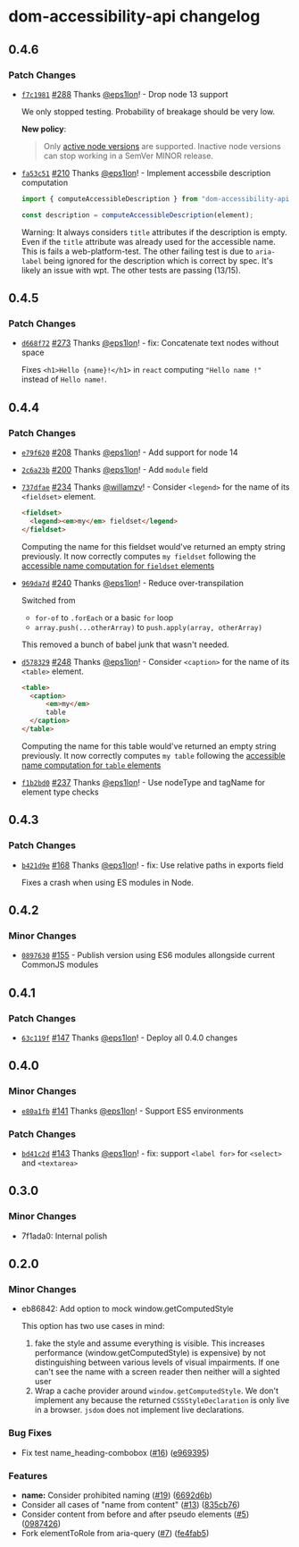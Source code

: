 # dom-accessibility-api changelog

## 0.4.6

### Patch Changes

- [`f7c1981`](https://github.com/eps1lon/dom-accessibility-api/commit/f7c19812307e8847dbe1b678a3bafdc6dbf7f23b) [#288](https://github.com/eps1lon/dom-accessibility-api/pull/288) Thanks [@eps1lon](https://github.com/eps1lon)! - Drop node 13 support

  We only stopped testing. Probability of breakage should be very low.

  **New policy**:

  > Only [active node versions](https://nodejs.org/en/about/releases/) are supported.
  > Inactive node versions can stop working in a SemVer MINOR release.

* [`fa53c51`](https://github.com/eps1lon/dom-accessibility-api/commit/fa53c510d8aab6cf3561c91949f1df3a52a500a8) [#210](https://github.com/eps1lon/dom-accessibility-api/pull/210) Thanks [@eps1lon](https://github.com/eps1lon)! - Implement accessbile description computation

  ```ts
  import { computeAccessibleDescription } from "dom-accessibility-api";

  const description = computeAccessibleDescription(element);
  ```

  Warning: It always considers `title` attributes if the description is empty.
  Even if the `title` attribute was already used for the accessible name.
  This is fails a web-platform-test.
  The other failing test is due to `aria-label` being ignored for the description which is correct by spec.
  It's likely an issue with wpt.
  The other tests are passing (13/15).

## 0.4.5

### Patch Changes

- [`d668f72`](https://github.com/eps1lon/dom-accessibility-api/commit/d668f724aeb42cb71d720e0acd3518a03bbbee6e) [#273](https://github.com/eps1lon/dom-accessibility-api/pull/273) Thanks [@eps1lon](https://github.com/eps1lon)! - fix: Concatenate text nodes without space

  Fixes `<h1>Hello {name}!</h1>` in `react` computing `"Hello name !"` instead of `Hello name!`.

## 0.4.4

### Patch Changes

- [`e79f620`](https://github.com/eps1lon/dom-accessibility-api/commit/e79f6209667b3b2de656a73dec0eea37c65d48a9) [#208](https://github.com/eps1lon/dom-accessibility-api/pull/208) Thanks [@eps1lon](https://github.com/eps1lon)! - Add support for node 14

* [`2c6a23b`](https://github.com/eps1lon/dom-accessibility-api/commit/2c6a23b3ec3e514d7db631e393749fac0ab33b5b) [#200](https://github.com/eps1lon/dom-accessibility-api/pull/200) Thanks [@eps1lon](https://github.com/eps1lon)! - Add `module` field

- [`737dfae`](https://github.com/eps1lon/dom-accessibility-api/commit/737dfae2b88a4ce94d59144a6aabf69f0a671edc) [#234](https://github.com/eps1lon/dom-accessibility-api/pull/234) Thanks [@willamzv](https://github.com/willamzv)! - Consider `<legend>` for the name of its `<fieldset>` element.

  ```html
  <fieldset>
  	<legend><em>my</em> fieldset</legend>
  </fieldset>
  ```

  Computing the name for this fieldset would've returned an empty string previously. It now correctly computes `my fieldset` following the [accessible name computation for `fieldset` elements](https://w3c.github.io/html-aam/#fieldset-and-legend-elements)

* [`969da7d`](https://github.com/eps1lon/dom-accessibility-api/commit/969da7d454b3d83dc7259d910f40e7e16a6eb560) [#240](https://github.com/eps1lon/dom-accessibility-api/pull/240) Thanks [@eps1lon](https://github.com/eps1lon)! - Reduce over-transpilation

  Switched from

  - `for-of` to `.forEach` or a basic `for` loop
  - `array.push(...otherArray)` to `push.apply(array, otherArray)`

  This removed a bunch of babel junk that wasn't needed.

- [`d578329`](https://github.com/eps1lon/dom-accessibility-api/commit/d5783292ca49ae947bd95559030aa2c93c04565f) [#248](https://github.com/eps1lon/dom-accessibility-api/pull/248) Thanks [@eps1lon](https://github.com/eps1lon)! - Consider `<caption>` for the name of its `<table>` element.

  ```html
  <table>
  	<caption>
  		<em>my</em>
  		table
  	</caption>
  </table>
  ```

  Computing the name for this table would've returned an empty string previously. It now correctly computes `my table` following the [accessible name computation for `table` elements](https://w3c.github.io/html-aam/#table-element)

* [`f1b2bd0`](https://github.com/eps1lon/dom-accessibility-api/commit/f1b2bd0434cafe65812acfb0e3a2942309eb9726) [#237](https://github.com/eps1lon/dom-accessibility-api/pull/237) Thanks [@eps1lon](https://github.com/eps1lon)! - Use nodeType and tagName for element type checks

## 0.4.3

### Patch Changes

- [`b421d9e`](https://github.com/eps1lon/dom-accessibility-api/commit/b421d9e9709adf0f72e09cb5d7ea2a32ceefd8eb) [#168](https://github.com/eps1lon/dom-accessibility-api/pull/168) Thanks [@eps1lon](https://github.com/eps1lon)! - fix: Use relative paths in exports field

  Fixes a crash when using ES modules in Node.

## 0.4.2

### Minor Changes

- [`0897630`](https://github.com/eps1lon/dom-accessibility-api/commit/0897630862d608a9ca22e9799bb30b37e1032afa) [#155](https://github.com/eps1lon/dom-accessibility-api/pull/155) - Publish version using ES6 modules allongside current CommonJS modules

## 0.4.1

### Patch Changes

- [`63c119f`](https://github.com/eps1lon/dom-accessibility-api/commit/63c119f388d4e0f121320d75c4ec6fe334d8f370) [#147](https://github.com/eps1lon/dom-accessibility-api/pull/147) Thanks [@eps1lon](https://github.com/eps1lon)! - Deploy all 0.4.0 changes

## 0.4.0

### Minor Changes

- [`e80a1fb`](https://github.com/eps1lon/dom-accessibility-api/commit/e80a1fb32c136539a46007a64ef8c998855080a1) [#141](https://github.com/eps1lon/dom-accessibility-api/pull/141) Thanks [@eps1lon](https://github.com/eps1lon)! - Support ES5 environments

### Patch Changes

- [`bd41c2d`](https://github.com/eps1lon/dom-accessibility-api/commit/bd41c2d3dec9c27e178b65bbe226d3c7adef0678) [#143](https://github.com/eps1lon/dom-accessibility-api/pull/143) Thanks [@eps1lon](https://github.com/eps1lon)! - fix: support `<label for>` for `<select>` and `<textarea>`

## 0.3.0

### Minor Changes

- 7f1ada0: Internal polish

## 0.2.0

### Minor Changes

- eb86842: Add option to mock window.getComputedStyle

  This option has two use cases in mind:

  1. fake the style and assume everything is visible.
     This increases performance (window.getComputedStyle) is expensive) by not distinguishing between various levels of visual impairments. If one can't see the name with a screen reader then neither will a sighted user
  2. Wrap a cache provider around `window.getComputedStyle`. We don't implement any because the returned `CSSStyleDeclaration` is only live in a browser. `jsdom` does not implement live declarations.

### Bug Fixes

- Fix test name_heading-combobox ([#16](https://github.com/eps1lon/dom-accessibility-api/issues/16)) ([e969395](https://github.com/eps1lon/dom-accessibility-api/commit/e969395d8da637862993aeee0b86f379342d56f2))

### Features

- **name:** Consider prohibited naming ([#19](https://github.com/eps1lon/dom-accessibility-api/issues/19)) ([6692d6b](https://github.com/eps1lon/dom-accessibility-api/commit/6692d6bd86030da9b340b0895f623394b21e2656))
- Consider all cases of "name from content" ([#13](https://github.com/eps1lon/dom-accessibility-api/issues/13)) ([835cb76](https://github.com/eps1lon/dom-accessibility-api/commit/835cb76e7c1dd577af1fa891ad849385e58fcd56))
- Consider content from before and after pseudo elements ([#5](https://github.com/eps1lon/dom-accessibility-api/issues/5)) ([0987426](https://github.com/eps1lon/dom-accessibility-api/commit/0987426734cc7b980a8edf39435820a24ea2a162))
- Fork elementToRole from aria-query ([#7](https://github.com/eps1lon/dom-accessibility-api/issues/7)) ([fe4fab5](https://github.com/eps1lon/dom-accessibility-api/commit/fe4fab57786324705c4ac4434de8aabd3e7bbc09))
